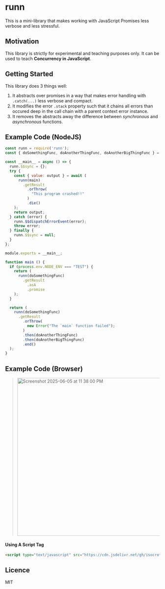 # runn
This is a mini-library that makes working with JavaScript Promises less verbose and less stressful.

## Motivation

This library is strictly for experimental and teaching purposes only. It can be used to teach **Concurrency in JavaScript**.

## Getting Started

This library does 3 things well:

1. It abstracts over promises in a way that makes error handling with `.catch(...)` less verbose and compact.
2. It modifies the error `.stack` property such that it chains all errors than occured deep in the  call chain with a parent context error instance.
3. It removes the abstracts away the difference between _synchronous_ and _asynchronous_ functions. 

## Example Code  (NodeJS)

```javascript
const runn = require('runn');
const { doSomethingFunc, doAnotherThingFunc, doAnotherBigThingFunc } = require('./tasks');

const __main__ = async () => {
  runn.$$sync = {};
  try {
    const { value: output } = await (
      runn(main)
        .getResult
          .orThrow(
            "This program crashed!!"
          )
          .die()
    );
    return output;
  } catch (error) {
    runn.$$dispatchErrorEvent(error);
    throw error;
  } finally {
    runn.$$sync = null;
  }
};

module.exports = __main__;

function main () {
  if (process.env.NODE_ENV === "TEST") {
    return (
      runn(doSomethingFunc)
        .getResult
          .asA
          .promise
    );
  }

  return (
    runn(doSomethingFunc)
      .getResult
        .orThrow(
          new Error("The `main` function failed");
        )
        .then(doAnotherThingFunc)
        .then(doAnotherBigThingFunc)
        .end()
  );
}
```

## Example Code (Browser)

><img width="513" alt="Screenshot 2025-06-05 at 11 38 00 PM" src="https://github.com/user-attachments/assets/e242f159-2311-4f97-86db-85248c80aef5" />

#### Using A Script Tag

```html
<script type="text/javascript" src="https://cdn.jsdelivr.net/gh/isocroft/runn@0.0.1/dist/runn.min.js"></script>
```

## Licence

MIT
